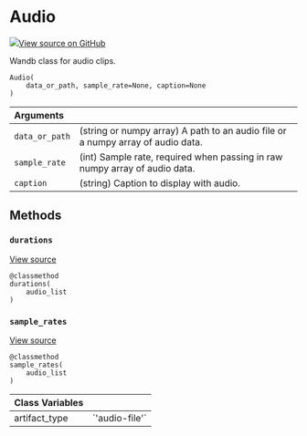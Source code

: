 # Audio

[![](https://www.tensorflow.org/images/GitHub-Mark-32px.png)View source on GitHub](https://www.github.com/wandb/client/tree/master/wandb/data_types.py#L862-L976)

Wandb class for audio clips.

```text
Audio(
    data_or_path, sample_rate=None, caption=None
)
```

| Arguments |  |
| :--- | :--- |
|  `data_or_path` |  \(string or numpy array\) A path to an audio file or a numpy array of audio data. |
|  `sample_rate` |  \(int\) Sample rate, required when passing in raw numpy array of audio data. |
|  `caption` |  \(string\) Caption to display with audio. |

## Methods

### `durations` <a id="durations"></a>

[View source](https://www.github.com/wandb/client/tree/master/wandb/data_types.py#L952-L954)

```text
@classmethod
durations(
    audio_list
)
```

### `sample_rates` <a id="sample_rates"></a>

[View source](https://www.github.com/wandb/client/tree/master/wandb/data_types.py#L956-L958)

```text
@classmethod
sample_rates(
    audio_list
)
```

| Class Variables |  |
| :--- | :--- |
|  artifact\_type |  \`'audio-file'\` |

